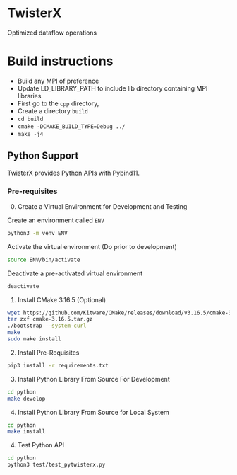 # TwisterX
Optimized dataflow operations

# Build instructions
   - Build any MPI of preference
   - Update LD_LIBRARY_PATH to include lib directory containing MPI libraries
   - First go to the `cpp` directory,
   - Create a directory `build`
   - `cd build`
   - `cmake -DCMAKE_BUILD_TYPE=Debug ../`
   - `make -j4`
   

## Python Support

TwisterX provides Python APIs with Pybind11. 

### Pre-requisites

0. Create a Virtual Environment for Development and Testing

Create an environment called `ENV`

```bash
python3 -m venv ENV
```

Activate the virtual environment (Do prior to development)

```bash
source ENV/bin/activate
```

Deactivate a pre-activated virtual environment

```bash
deactivate
```


1. Install CMake 3.16.5 (Optional)

```bash
wget https://github.com/Kitware/CMake/releases/download/v3.16.5/cmake-3.16.5.tar.gz
tar zxf cmake-3.16.5.tar.gz
./bootstrap --system-curl
make 
sudo make install
```

2. Install Pre-Requisites 

```bash
pip3 install -r requirements.txt
```

3. Install Python Library From Source For Development

```bash
cd python
make develop
```

4. Install Python Library From Source for Local System

```bash
cd python
make install
```

4. Test Python API

```bash
cd python
python3 test/test_pytwisterx.py
```



